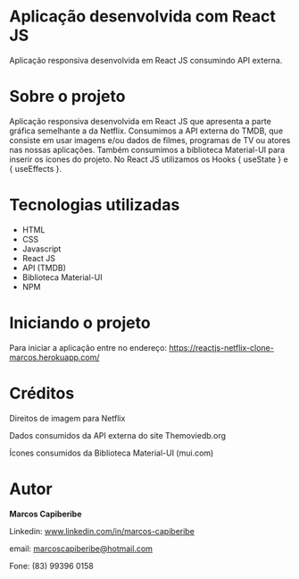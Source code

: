 # Aplicação desenvolvida com React JS

Aplicação responsiva desenvolvida em React JS consumindo API externa.


# Sobre o projeto

Aplicação responsiva desenvolvida em React JS que apresenta a parte gráfica semelhante a da Netflix. Consumimos a API externa do TMDB, que consiste em usar imagens e/ou dados de filmes, programas de TV ou atores nas nossas aplicações. Também consumimos a biblioteca Material-UI para inserir os ícones do projeto. 
No React JS utilizamos os Hooks { useState } e { useEffects }.  


# Tecnologias utilizadas

* HTML
* CSS 
* Javascript
* React JS
* API (TMDB)
* Biblioteca Material-UI
* NPM

# Iniciando o projeto
Para iniciar a aplicação entre no endereço: https://reactjs-netflix-clone-marcos.herokuapp.com/

# Créditos
Direitos de imagem para Netflix

Dados consumidos da API externa do site Themoviedb.org

Ícones consumidos da Biblioteca Material-UI (mui.com)

# Autor
<b>Marcos Capiberibe</b>

Linkedin: www.linkedin.com/in/marcos-capiberibe

email: marcoscapiberibe@hotmail.com

Fone: (83) 99396 0158




